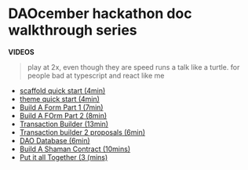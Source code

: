 # DAOcember hackathon doc walkthrough series

**VIDEOS**

> play at 2x, even though they are speed runs a talk like a turtle. for people bad at typescript and react like me

- [scaffold quick start (4min)](https://www.loom.com/share/f871e1c1d500440293f1a63bab0df9a5?sid=341455dd-53f3-4557-b11b-1fb903673291)
- [theme quick start (4min)](https://www.loom.com/share/8ba4feaddff249ea956ef20c372cc64c?sid=fec05f03-1e6f-4d2a-b3f5-2f6b3633d1e1)
- [Build A Form Part 1 (7min)](https://www.loom.com/share/5e8b42a194b14ef496fbf32444019707?sid=0fa82dd7-f1a3-4d85-900d-f431a14939da)
- [Build A FOrm Part 2 (8min)](https://www.loom.com/share/828b621e401645628328566a8570e992?sid=100b7bf9-56ae-48b0-a293-3137cab96ae4)
- [Transaction Builder (13min)](https://www.loom.com/share/0f28fde0797c4a45838c6a94e24ceaec?sid=fbdd2a88-601d-4bef-9312-8cd7bcb0b055)
- [Transaction builder 2 proposals (6min)](https://www.loom.com/share/f7323b2f6fec4fe9a394f867a5d56199?sid=e9b767c1-aa56-4b89-ba59-6ec65bada1c3)
- [DAO Database (6min)](https://www.loom.com/share/e5613b02e2744ab79491192fc2dd30a7?sid=8843b6b0-58b7-4da2-b884-8250db72f33f)
- [Build A Shaman Contract (10mins)](https://www.loom.com/share/6e4c6b2542794d9594dec7bc6f4ed4ca?sid=6ed7d043-d73f-4fc2-b6c9-82c5ef652a02)
- [Put it all Together  (3 (mins)](https://www.loom.com/share/6347b422a4ba450da8491e9ba9dd4c2f?sid=e2acd98b-c038-419d-9ee9-0bceb579663b)